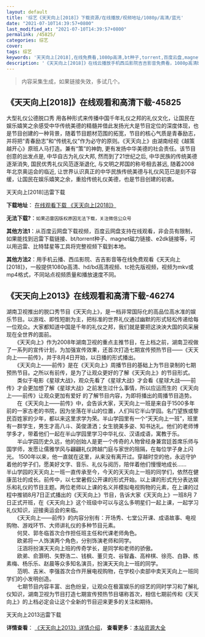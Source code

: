 ```yaml
---
layout: default
title: '综艺《天天向上[2018]》下载资源/在线播放/视频地址/1080p/高清/蓝光'
date: "2021-07-10T14:39:57+0800"
last_modified_at: "2021-07-10T14:39:57+0800"
permalink: /45825/
categories: 综艺
cover:
tags: 综艺
keywords: '天天向上[2018],在线免费看,1080p高清,bt种子,torrent,百度云盘,magnet,磁力链,迅雷下载资源'
description: '《天天向上[2018]》在线云播放手机西瓜影院吉吉影音免费看，1080p高清bd/hd未删减完整版和tc抢先枪版，mkv/mp4格式，附带bt/torrent种子、magnet/磁力链、百度云盘、网盘资源迅雷下载链接'
---
```


>内容采集生成，如果链接失效，多试几个。


## 《天天向上[2018]》在线观看和高清下载-45825

大型礼仪公德脱口秀 用各种形式来传播中国千年礼仪之邦的礼仪文化，让国民在娱乐嬉笑之余感受中华传统美德的精髓并借此发扬光大是节目定位的深度体现，也是节目创建的一种背景，随着节目题材范围的拓宽，节目的核心气质是青春励志，并将把“青春励志”和“传统礼仪”作为必守的原则。《天天向上》由湖南经视《越策越开心》原班人马打造。兼有“策”的神韵, 更有发扬中华美德的社会责任。该节目创意的出发点是, 中华自古为礼仪大邦, 然而到了21世纪之后, 中华民族的传统美德逐渐消失, 国民优秀礼仪风范逐渐退化, 与文明之邦国的称号相去甚远, 随着2008 年北京奥运会的临近, 让世界认识真正的中华民族传统美德与礼仪风范已是刻不容缓，让国民在娱乐嬉笑之余，重拾传统礼仪美德，也是节目创建的初衷。


天天向上[2018]迅雷下载

**下载地址**： [在线观看下载 《天天向上[2018]》](https://www.993dy.com//vod-detail-id-28855.html) 


**无法下载?**：`如果迅雷因版权原因无法下载，关注微信公众号 `

**其他方法1**：从百度云网盘下载视频，百度云网盘支持在线观看，非会员有限制，如果能找到迅雷下载链接、bt/torrent种子、magnet磁力链接、e2dk链接等，可以用迅雷、比特彗星等工具将完整视频下载到本地。

**其他方法2**：用手机云播、西瓜影院、吉吉影音等在线免费观看《天天向上[2018]》，一般提供1080p高清、hd/bd高清视频、tc抢先版视频，视频为mkv或mp4格式，不同站点视频质量和播放速度不同。


## 《天天向上2013》在线观看和高清下载-46274

湖南卫视推出的脱口秀节目《天天向上》，是一档非常国际化的高品位高水准的娱乐节目。以游戏、即性短剧为主，把标准的世界礼仪通过幽默的形式轻松传递给每一位观众。大家都知道中国是千年的礼仪之邦，我们就是要把这泱泱大国的风采展现在全世界的面前。<br />　　《天天向上》作为2008年湖南卫视的重点主推节目，在上档之前，湖南卫视做了一系列的宣传计划，为加强宣传效果，还首次打造七期宣传预热节目&mdash;—《天天向上&mdash;—前传》，并于8月4日开始，以日播的形式播出。<br />　　《天天向上&mdash;—前传》是在《天天向上》周播节目的基础上为节目录制的七期预热节目。之所以有前传，是为了让观众更好的了解《天天向上》的节目形式。<br />　　类似于电影《星球大战》，观众先看了《星球大战》才会看《星球大战&mdash;—前传》才会更加想了解《星球大战》之前发生过什么事情，所以应运而生的《天天向上&mdash;—前传》让观众更加有爱好 的了解节目内容，为即将播出的周播节目造势。<br />　　在《天天向上&mdash;—前传》中，会告诉大家，天天向上一班是来自于1500多年前的一家古老的书院，因为坐落在半山的位置，人们叫它半山学园。名门望族或黎民百姓家的少年，都以来这里求学为荣。半山学园里有一个&ldquo;天天向上一班&rdquo;，班里有一群学生，男生才高八斗、英俊潇洒；女生貌美多姿、知书达礼。他们的老师博学多才，带着他们一起在半山学园里学习中华礼仪、汉语成语，寓教于乐。<br />　　半山学园历史久远，他的创始人是更一个传奇的人物曾经身兼宫廷首席乐师与国学师，发愿让儒雅学风与翩翩礼仪跨越门庭与家世的阻隔，在每位学子身上闪光。 1500年以来，他一直就在这里，从来没有离开过。穿越时空的他，永远守护着他的学子们，愿美好文字、音乐、礼仪与阅历，陪伴着他们慢慢地成长&hellip;…　　半山学园的天天向上一班一直传承至今，今天的天天向上一班的同学们，依然在健康茁壮的成长。前传中，以七堂暑假公开课的形式开始。以上课的形式充分表达娱乐和礼仪的节目主题。两位老师以上课的名义并模拟电视购物的元素，在上课的过程中推销8月7日正式播出的《天天向上》节目，告诉大家《天天向上》一班8月 7日正式开班，在《天天向上》这个班级中可以与这么多明星们一起上课，一起学习礼仪知识，迎接奥运会的来临。<br />　　《天天向上&mdash;—前传》的内容分别有：开场秀、七堂公开课、成语故事、电视购物、游戏环节、大师讲礼仪的多种节目元素。<br />　　何炅、郭冬临首次合作担任班主任和代课老师角色。<br />　　欧弟将一人饰演两个角色，分别饰演老师和同学。<br />　　汪涵将扮演天天向上班的传奇学长，是同学和老师的骄傲。<br />　　欧弟、俞灏明、矢野浩二、钱枫、董贝克、谷智鑫、高梓棋、徐亮、白静、练素梅、杨乐乐、赵晨等众多知名演员，扮演天天向上一班的同学。<br />　　范明、吉米、李强首次合作开展电视购物，在学校小卖部中卖天天向上一班同学们的小发明创造。<br />　　七期节目内容丰富、出色纷呈，让观众在极富娱乐的综艺的同时学习和了解礼仪知识，湖南卫视为节目打造七期宣传预热节目堪称首次，相信七期前传和《天天向上》的上档必定会让这个全新的节目迎来更多的关注和期待。


天天向上2013迅雷下载

**详情查看**： [《天天向上2013》详情介绍](/movie/46274/)， **查看更多**：[本站资源大全](/movie/t/all/)

